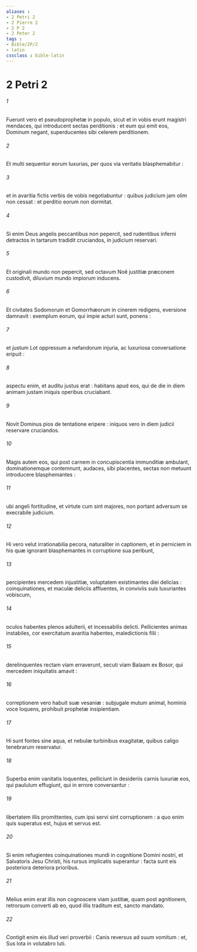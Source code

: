 ```yaml
---
aliases : 
- 2 Petri 2
- 2 Pierre 2
- 2 P 2
- 2 Peter 2
tags : 
- Bible/2P/2
- latin
cssclass : bible-latin
---
```


# 2 Petri 2

###### 1
Fuerunt vero et pseudoprophetæ in populo, sicut et in vobis erunt magistri mendaces, qui introducent sectas perditionis : et eum qui emit eos, Dominum negant, superducentes sibi celerem perditionem.
###### 2
Et multi sequentur eorum luxurias, per quos via veritatis blasphemabitur :
###### 3
et in avaritia fictis verbis de vobis negotiabuntur : quibus judicium jam olim non cessat : et perditio eorum non dormitat.
###### 4
Si enim Deus angelis peccantibus non pepercit, sed rudentibus inferni detractos in tartarum tradidit cruciandos, in judicium reservari.
###### 5
Et originali mundo non pepercit, sed octavum Noë justitiæ præconem custodivit, diluvium mundo impiorum inducens.
###### 6
Et civitates Sodomorum et Gomorrhæorum in cinerem redigens, eversione damnavit : exemplum eorum, qui impie acturi sunt, ponens :
###### 7
et justum Lot oppressum a nefandorum injuria, ac luxuriosa conversatione eripuit :
###### 8
aspectu enim, et auditu justus erat : habitans apud eos, qui de die in diem animam justam iniquis operibus cruciabant.
###### 9
Novit Dominus pios de tentatione eripere : iniquos vero in diem judicii reservare cruciandos.
###### 10
Magis autem eos, qui post carnem in concupiscentia immunditiæ ambulant, dominationemque contemnunt, audaces, sibi placentes, sectas non metuunt introducere blasphemantes :
###### 11
ubi angeli fortitudine, et virtute cum sint majores, non portant adversum se execrabile judicium.
###### 12
Hi vero velut irrationabilia pecora, naturaliter in captionem, et in perniciem in his quæ ignorant blasphemantes in corruptione sua peribunt,
###### 13
percipientes mercedem injustitiæ, voluptatem existimantes diei delicias : coinquinationes, et maculæ deliciis affluentes, in conviviis suis luxuriantes vobiscum,
###### 14
oculos habentes plenos adulterii, et incessabilis delicti. Pellicientes animas instabiles, cor exercitatum avaritia habentes, maledictionis filii :
###### 15
derelinquentes rectam viam erraverunt, secuti viam Balaam ex Bosor, qui mercedem iniquitatis amavit :
###### 16
correptionem vero habuit suæ vesaniæ : subjugale mutum animal, hominis voce loquens, prohibuit prophetæ insipientiam.
###### 17
Hi sunt fontes sine aqua, et nebulæ turbinibus exagitatæ, quibus caligo tenebrarum reservatur.
###### 18
Superba enim vanitatis loquentes, pelliciunt in desideriis carnis luxuriæ eos, qui paululum effugiunt, qui in errore conversantur :
###### 19
libertatem illis promittentes, cum ipsi servi sint corruptionem : a quo enim quis superatus est, hujus et servus est.
###### 20
Si enim refugientes coinquinationes mundi in cognitione Domini nostri, et Salvatoris Jesu Christi, his rursus implicatis superantur : facta sunt eis posteriora deteriora prioribus.
###### 21
Melius enim erat illis non cognoscere viam justitiæ, quam post agnitionem, retrorsum converti ab eo, quod illis traditum est, sancto mandato.
###### 22
Contigit enim eis illud veri proverbii : Canis reversus ad suum vomitum : et, Sus lota in volutabro luti.
